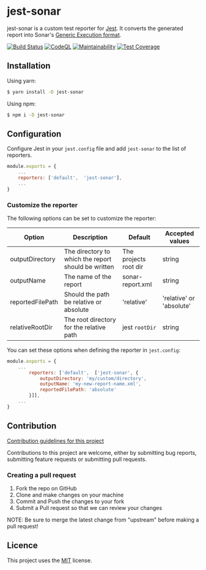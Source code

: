 # jest-sonar

jest-sonar is a custom test reporter for [Jest](https://jestjs.io/).
It converts the generated report into Sonar's [Generic Execution format](https://docs.sonarqube.org/latest/analysis/generic-test/#header-2).

[![Build Status](https://travis-ci.org/sh33dafi/jest-sonar.svg?branch=master&service=github)](https://travis-ci.org/sh33dafi/jest-sonar)
[![CodeQL](https://github.com/sh33dafi/jest-sonar/actions/workflows/codeql-analysis.yml/badge.svg)](https://github.com/sh33dafi/jest-sonar/actions/workflows/codeql-analysis.yml)
[![Maintainability](https://api.codeclimate.com/v1/badges/5d705f505c5aeca0a732/maintainability)](https://codeclimate.com/github/sh33dafi/jest-sonar/maintainability)
[![Test Coverage](https://api.codeclimate.com/v1/badges/5d705f505c5aeca0a732/test_coverage)](https://codeclimate.com/github/sh33dafi/jest-sonar/test_coverage)

## Installation

Using yarn:
```bash
$ yarn install -D jest-sonar
```

Using npm:
```bash
$ npm i -D jest-sonar
```

## Configuration

Configure Jest in your `jest.config` file and add `jest-sonar` to the list of reporters.
```javascript
module.exports = {
    ...
    reporters: ['default',  'jest-sonar'],
    ...
}

```

### Customize the reporter

The following options can be set to customize the reporter:

 | Option            | Description                                         | Default               | Accepted values          |
 |-------------------|-----------------------------------------------------|-----------------------|--------------------------|
 | outputDirectory   | The directory to which the report should be written | The projects root dir | string                   |
 | outputName        | The name of the report                              | sonar-report.xml      | string                   | 
 | reportedFilePath  | Should the path be relative or absolute             | 'relative'            | 'relative' or 'absolute' |
 | relativeRootDir   | The root directory for the relative path            | jest `rootDir`        | string                   | 
 
 You can set these options when defining the reporter in `jest.config`:
 
 ```javascript
 module.exports = {
     ...
         reporters: ['default',  ['jest-sonar', {
             outputDirectory: 'my/custom/directory',
             outputName: 'my-new-report-name.xml',
             reportedFilePath: 'absolute'
         }]],
     ...
 }

 ```

## Contribution

[Contribution guidelines for this project](CONTRIBUTING.md)

Contributions to this project are welcome, either by submitting bug reports, submitting feature requests or submitting pull requests.

### Creating a pull request 
1. Fork the repo on GitHub
2. Clone and make changes on your machine
3. Commit and Push the changes to your fork
4. Submit a Pull request so that we can review your changes

NOTE: Be sure to merge the latest change from "upstream" before making a pull request!

## Licence

This project uses the [MIT](LICENSE) license.
